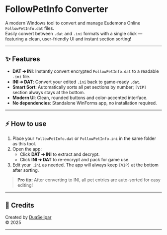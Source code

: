 # FollowPetInfo Converter

A modern Windows tool to convert and manage Eudemons Online `FollowPetInfo.dat` files.  
Easily convert between `.dat` and `.ini` formats with a single click — featuring a clean, user-friendly UI and instant section sorting!

---

## ✨ Features

- **DAT ➔ INI**: Instantly convert encrypted `FollowPetInfo.dat` to a readable `.ini` file.
- **INI ➔ DAT**: Convert your edited `.ini` back to game-ready `.dat`.
- **Smart Sort**: Automatically sorts all pet sections by number; `[VIP]` section always stays at the bottom.
- **Modern UI**: Clean, rounded buttons and color-accented interface.
- **No dependencies**: Standalone WinForms app, no installation required.

---

## ⚡ How to use

1. Place your `FollowPetInfo.dat` or `FollowPetInfo.ini` in the same folder as this tool.
2. Open the app:
   - Click **DAT ➔ INI** to extract and decrypt.
   - Click **INI ➔ DAT** to re-encrypt and pack for game use.
3. Edit your `.ini` as needed. The app will always keep `[VIP]` at the bottom after sorting.

> **Pro tip:** After converting to INI, all pet entries are auto-sorted for easy editing!

---

## 📝 Credits

Created by [DuaSelipar](https://github.com/duaselipar)  
© 2025

---
